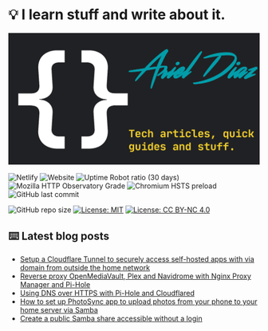 # 💡 I learn stuff and write about it.

![img](/public/social.png)

![Netlify](https://img.shields.io/netlify/4598f4f1-67bb-4ca2-bc47-d6819bf126f1) ![Website](https://img.shields.io/website?style=flat&url=https%3A%2F%2Farieldiaz.codes%2F) ![Uptime Robot ratio (30 days)](https://img.shields.io/uptimerobot/ratio/m794444673-b9ba5448d1e9e5d4051975b7) ![Mozilla HTTP Observatory Grade](https://img.shields.io/mozilla-observatory/grade-score/arieldiaz.codes?publish) ![Chromium HSTS preload](https://img.shields.io/hsts/preload/arieldiaz.codes) ![GitHub last commit](https://img.shields.io/github/last-commit/fullmetalbrackets/blog)

![GitHub repo size](https://img.shields.io/github/repo-size/fullmetalbrackets/blog) [![License: MIT](https://img.shields.io/badge/License-MIT-blue.svg)](https://opensource.org/licenses/MIT) [![License: CC BY-NC 4.0](https://img.shields.io/badge/License-CC%20BY--NC%204.0-blue.svg)](https://creativecommons.org/licenses/by-nc/4.0/)

## ⌨️ Latest blog posts

<!-- BLOG-POST-LIST:START -->
- [Setup a Cloudflare Tunnel to securely access self-hosted apps with via domain from outside the home network](https://arieldiaz.codes/blog/setup-cloudflare-tunnel-to-access-self-hosted-apps/)
- [Reverse proxy OpenMediaVault, Plex and Navidrome with Nginx Proxy Manager and Pi-Hole](https://arieldiaz.codes/blog/reverse-proxy-nginx-pihole/)
- [Using DNS over HTTPS with Pi-Hole and Cloudflared](https://arieldiaz.codes/blog/using-dns-over-https-with-pihole/)
- [How to set up PhotoSync app to upload photos from your phone to your home server via Samba](https://arieldiaz.codes/blog/setup-photosync-with-samba-server/)
- [Create a public Samba share accessible without a login](https://arieldiaz.codes/blog/create-public-samba-share-without-login/)
<!-- BLOG-POST-LIST:END -->
